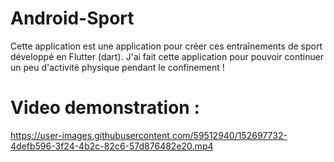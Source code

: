 # Android-Sport

Cette application est une application pour créer ces entraînements de sport développé en Flutter (dart). J'ai fait cette application pour pouvoir continuer un peu d'activité physique pendant le confinement !

# Video demonstration :

https://user-images.githubusercontent.com/59512940/152697732-4defb596-3f24-4b2c-82c6-57d876482e20.mp4
